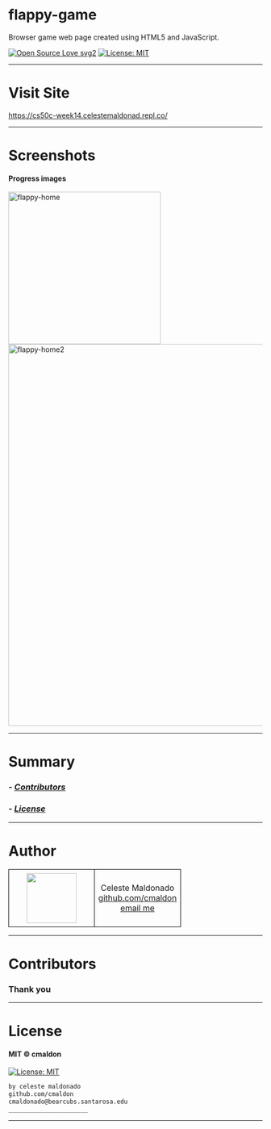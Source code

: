 # flappy-game
Browser game web page created using HTML5 and JavaScript.

[![Open Source Love svg2](https://badges.frapsoft.com/os/v2/open-source.svg?v=103)](https://github.com/ellerbrock/open-source-badges/)
[![License: MIT](https://img.shields.io/badge/License-MIT-yellow.svg)](https://opensource.org/licenses/MIT)
<!-- <img src="assets/NNNNNNNNNNNNN" width="400"> -->
<!-- <h2 align="center">____________________</h2> -->

<!-- <h4 align="center">________________________</h4> -->

----


# Visit Site

https://cs50c-week14.celestemaldonad.repl.co/

----



# Screenshots
#### Progress images

<img width="302" alt="flappy-home" src="https://user-images.githubusercontent.com/69225402/117094451-af7da700-ad18-11eb-9efd-94dcadb768e5.png">

<img width="757" alt="flappy-home2" src="https://user-images.githubusercontent.com/69225402/117094453-b0163d80-ad18-11eb-93a9-a0dc64ed658d.png">

----


# Summary
### -  *[Contributors](#Contributors)*
### -  *[License](#License)*

----


# Author
<table class="example1" style="background-color:transparent;border-collapse:collapse; amrgin:auto;">
  <tr>
    <td style="border:1px solid black;padding:7px;width:50%;text-align:center;">
      <image src="https://contrib.rocks/image?repo=cmaldon/pro_mern_stack" height="99px" width="99px"></image></td>
    <td style="border:1px solid black;padding:7px;width:50%;text-align:center;">Celeste Maldonado<br>
      <a href="https://github.com/cmaldon">github.com/cmaldon</a><br>
     <a href="mailto: cmaldonado@bearcubs.santarosa.edu">email me</a></td>
  </tr>
</table>

----


# Contributors

<h3>Thank you</h3>

----


# License
#### MIT © cmaldon
[![License: MIT](https://img.shields.io/badge/License-MIT-yellow.svg)](https://opensource.org/licenses/MIT)
```bash
by celeste maldonado
github.com/cmaldon
cmaldonado@bearcubs.santarosa.edu
______________________
``` 

----
